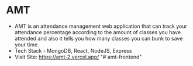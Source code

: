 # AMT
- AMT is an attendance management web application that can track your attendance percentage according to the amount of classes you have attended and also it tells you how many classes you can bunk to save your time. <br>
- Tech Stack - MongoDB, React, NodeJS, Express<br>
- Visit Site: https://amt-2.vercel.app/
"# amt-frontend" 
